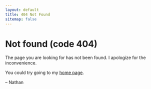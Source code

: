 ```yaml
---
layout: default
title: 404 Not Found
sitemap: false
---
```


<h1>Not found (code 404)</h1>

The page you are looking for has not been found.
I apologize for the inconvenience.

You could try going to my [home page](http://staff.washington.edu/grigg/).

– Nathan

